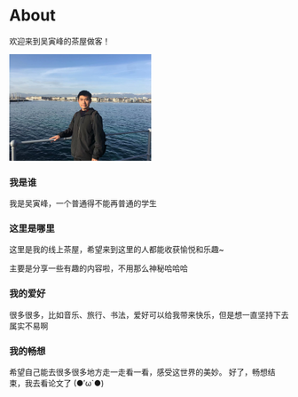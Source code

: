 # About

欢迎来到吴寅峰的茶屋做客！

<img src="images/1.jpg" style="zoom: 25%;" /> 

### 我是谁

我是吴寅峰，一个普通得不能再普通的学生

### 这里是哪里

这里是我的线上茶屋，希望来到这里的人都能收获愉悦和乐趣~

主要是分享一些有趣的内容啦，不用那么神秘哈哈哈

### 我的爱好

很多很多，比如音乐、旅行、书法，爱好可以给我带来快乐，但是想一直坚持下去属实不易啊

### 我的畅想

希望自己能去很多很多地方走一走看一看，感受这世界的美妙。
好了，畅想结束，我去看论文了 (●′ω`●)